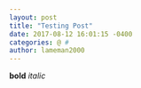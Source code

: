 ```yaml
---
layout: post
title: "Testing Post"
date: 2017-08-12 16:01:15 -0400
categories: @ #
author: lameman2000
---
```

**bold** *italic*
